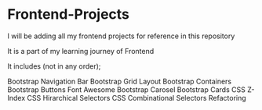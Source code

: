 # Frontend-Projects
I will be adding all my frontend projects for reference in this repository

It is a part of my learning journey of Frontend

It includes (not in any order);

Bootstrap Navigation Bar
Bootstrap Grid Layout
Bootstrap Containers
Bootstrap Buttons
Font Awesome
Bootstrap Carosel
Bootstrap Cards
CSS Z-Index
CSS Hirarchical Selectors
CSS Combinational Selectors
Refactoring
